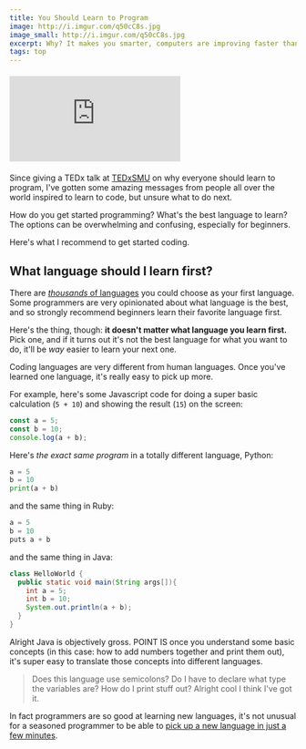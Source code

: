 ```yaml
---
title: You Should Learn to Program
image: http://i.imgur.com/q50cC8s.jpg
image_small: http://i.imgur.com/q50cC8s.jpg
excerpt: Why? It makes you smarter, computers are improving faster than you are, and - if you're like me - you want to maximize your laziness.
tags: top
---
```


<div class="embed-responsive embed-responsive-16by9" style="margin-top: 20px; margin-bottom: 20px;"><iframe class="embed-responsive-item" src="https://www.youtube.com/embed/xfBWk4nw440" frameborder="0" allow="autoplay; encrypted-media" allowfullscreen></iframe></div>

Since giving a TEDx talk at [TEDxSMU](http://www.tedxsmu.org/) on why everyone should learn to program, I've gotten some amazing messages from people all over the world inspired to learn to code, but unsure what to do next.

How do you get started programming? What's the best language to learn? The options can be overwhelming and confusing, especially for beginners.

Here's what I recommend to get started coding.

## What language should I learn first?

There are [_thousands_ of languages](https://en.wikipedia.org/wiki/List_of_programming_languages) you could choose as your first language. Some programmers are very opinionated about what language is the best, and so strongly recommend beginners learn their favorite language first.

<!-- If you can take a class that will teach you Java or C++ in person, you'll learn all the basics of coding just fine.  -->

Here's the thing, though: **it doesn't matter what language you learn first.** Pick one, and if it turns out it's not the best language for what you want to do, it'll be _way_ easier to learn your next one.

Coding languages are very different from human languages. Once you've learned one language, it's really easy to pick up more.

For example, here's some Javascript code for doing a super basic calculation (`5 + 10`) and showing the result (`15`) on the screen:

```js
const a = 5;
const b = 10;
console.log(a + b);
```

Here's _the exact same program_ in a totally different language, Python:

```python
a = 5
b = 10
print(a + b)
```

and the same thing in Ruby:

```python
a = 5
b = 10
puts a + b
```

and the same thing in Java:

```java
class HelloWorld {
  public static void main(String args[]){
    int a = 5;
    int b = 10;
    System.out.println(a + b);
  }
}
```

Alright Java is objectively gross. POINT IS once you understand some basic concepts (in this case: how to add numbers together and print them out), it's super easy to translate those concepts into different languages.

> Does this language use semicolons? Do I have to declare what type the variables are? How do I print stuff out? Alright cool I think I've got it.

In fact programmers are so good at learning new languages, it's not unusual for a seasoned programmer to be able to [pick up a new language in just a few minutes](https://learnxinyminutes.com/).

<!-- https://i.imgur.com/Z3n8OVc.jpg -->
<!-- https://i.imgur.com/xH4rGNL.jpg -->
